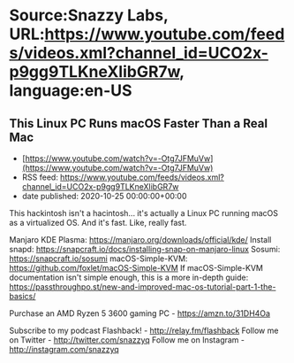 # Source:Snazzy Labs, URL:https://www.youtube.com/feeds/videos.xml?channel_id=UCO2x-p9gg9TLKneXlibGR7w, language:en-US

## This Linux PC Runs macOS Faster Than a Real Mac
 - [https://www.youtube.com/watch?v=-Otg7JFMuVw](https://www.youtube.com/watch?v=-Otg7JFMuVw)
 - RSS feed: https://www.youtube.com/feeds/videos.xml?channel_id=UCO2x-p9gg9TLKneXlibGR7w
 - date published: 2020-10-25 00:00:00+00:00

This hackintosh isn't a hacintosh... it's actually a Linux PC running macOS as a virtualized OS. And it's fast. Like, really fast.

Manjaro KDE Plasma: https://manjaro.org/downloads/official/kde/
Install snapd: https://snapcraft.io/docs/installing-snap-on-manjaro-linux
Sosumi: https://snapcraft.io/sosumi
macOS-Simple-KVM: https://github.com/foxlet/macOS-Simple-KVM
If macOS-Simple-KVM documentation isn't simple enough, this is a more in-depth guide: https://passthroughpo.st/new-and-improved-mac-os-tutorial-part-1-the-basics/

Purchase an AMD Ryzen 5 3600 gaming PC - https://amzn.to/31DH4Oa

Subscribe to my podcast Flashback! - http://relay.fm/flashback
Follow me on Twitter - http://twitter.com/snazzyq
Follow me on Instagram - http://instagram.com/snazzyq

